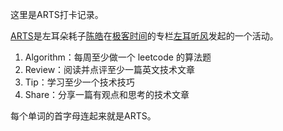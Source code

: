 这里是ARTS打卡记录。

[ARTS](https://www.zhihu.com/question/301150832/answer/531907366)是左耳朵耗子[陈皓](https://coolshell.cn/haoel)在[极客时间](https://time.geekbang.org/)的专栏[左耳听风](https://time.geekbang.org/column/intro/48)发起的一个活动。

1. Algorithm：每周至少做一个 leetcode 的算法题
2. Review：阅读并点评至少一篇英文技术文章
3. Tip：学习至少一个技术技巧
4. Share：分享一篇有观点和思考的技术文章
   
每个单词的首字母连起来就是ARTS。